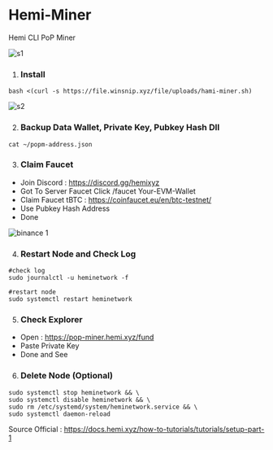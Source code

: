 # Hemi-Miner
Hemi CLI PoP Miner

![s1](https://github.com/user-attachments/assets/488a8719-7f5e-4813-9f14-213403bd5d02)

1. ### Install

```
bash <(curl -s https://file.winsnip.xyz/file/uploads/hami-miner.sh)
```

![s2](https://github.com/user-attachments/assets/563e4cac-9f86-4dae-8d50-3782aa59c91e)

2. ### Backup Data Wallet, Private Key, Pubkey Hash Dll

```
cat ~/popm-address.json
```
3. ### Claim Faucet

- Join Discord : https://discord.gg/hemixyz
- Got To Server Faucet Click /faucet Your-EVM-Wallet
- Claim Faucet tBTC : https://coinfaucet.eu/en/btc-testnet/
- Use Pubkey Hash Address
- Done

![binance 1](https://github.com/user-attachments/assets/622da40a-a323-4a1d-806d-8807b7c7e75f)

4. ### Restart Node and Check Log

```
#check log
sudo journalctl -u heminetwork -f
```

```
#restart node
sudo systemctl restart heminetwork
```

5. ### Check Explorer

- Open : https://pop-miner.hemi.xyz/fund
- Paste Private Key
- Done and See

6. ### Delete Node (Optional)

```
sudo systemctl stop heminetwork && \
sudo systemctl disable heminetwork && \
sudo rm /etc/systemd/system/heminetwork.service && \
sudo systemctl daemon-reload
```

Source Official : https://docs.hemi.xyz/how-to-tutorials/tutorials/setup-part-1
